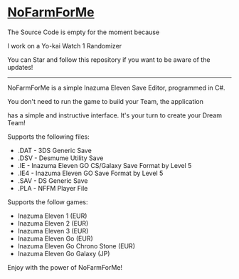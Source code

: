 # [NoFarmForMe](https://discord.gg/3FpDBSz)

The Source Code is empty for the moment because 

I work on a Yo-kai Watch 1 Randomizer 

You can Star and follow this repository if you want to be aware of the updates!

___________________________________________________________________________
NoFarmForMe is a simple Inazuma Eleven Save Editor, programmed in C#.

You don't need to run the game to build your Team, the application 

has a simple and instructive interface. It's your turn to create your Dream Team!

Supports the following files:
* .DAT - 3DS Generic Save
* .DSV - Desmume Utility Save
* .IE - Inazuma Eleven GO CS/Galaxy Save Format by Level 5
* .IE4 - Inazuma Eleven GO Save Format by Level 5
* .SAV - DS Generic Save
* .PLA - NFFM Player File

Supports the follow games:
* Inazuma Eleven 1 (EUR)
* Inazuma Eleven 2 (EUR)
* Inazuma Eleven 3 (EUR)
* Inazuma Eleven Go (EUR)
* Inazuma Eleven Go Chrono Stone (EUR)
* Inazuma Eleven Go Galaxy (JP)

Enjoy with the power of NoFarmForMe!
